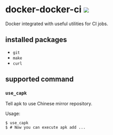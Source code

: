 # docker-docker-ci [![](https://images.microbadger.com/badges/image/abreto/docker-ci.svg)](https://microbadger.com/images/abreto/docker-ci "Get your own image badge on microbadger.com")
Docker integrated with useful utilities for CI jobs.

## installed packages
- `git`
- `make`
- `curl`

## supported command
### `use_capk`
Tell apk to use Chinese mirror repository.

Usage:

    $ use_capk
    $ # Now you can execute apk add ...
